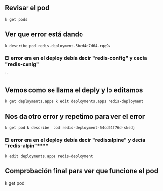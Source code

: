 ## Revisar el pod

``
k get pods
``

## Ver que error está dando 
``
k describe pod redis-deployment-5bcd4c7d64-rqq9v
``
### El error era en el deploy debía decir "redis-config" y decía "redis-conig"
``
## Vemos como se llama el deply y lo editamos
``
k get deployments.apps
k edit deployments.apps redis-deployment
``

## Nos da otro error y repetimo para ver el error
``
k get pod
k describe  pod redis-deployment-54cdf4f76d-sksdj
``
### El error era en el deploy debía decir "redis:alpine" y decía "redis-alpin"****
``
k edit deployments.apps redis-deployment
``
## Comprobación final para ver que funcione el pod
k get pod
